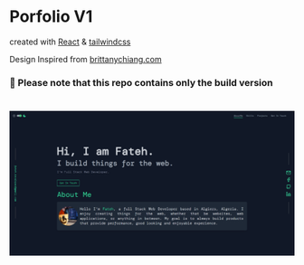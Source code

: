 # **Porfolio V1**

created with [React](https://reactjs.org/) & [tailwindcss](https://tailwindcss.com/)

Design Inspired from [brittanychiang.com](https://brittanychiang.com/)

### :bell: Please note that this repo contains only the build version

###


&nbsp;
![previw](./preview/preview.png)
